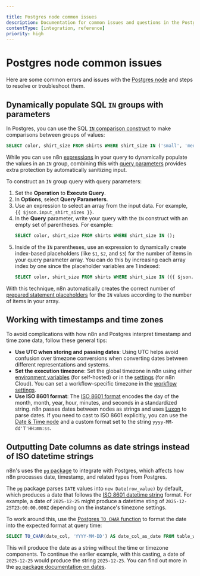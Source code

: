```yaml
---

title: Postgres node common issues
description: Documentation for common issues and questions in the Postgres node in n8n, a workflow automation platform. Includes details of the issue and suggested solutions.
contentType: [integration, reference]
priority: high
---
```


# Postgres node common issues

Here are some common errors and issues with the [Postgres node](/integrations/builtin/app-nodes/n8n-nodes-base.postgres/index.md) and steps to resolve or troubleshoot them.

## Dynamically populate SQL `IN` groups with parameters

In Postgres, you can use the SQL [`IN` comparison construct](https://www.postgresql.org/docs/current/functions-comparisons.html#FUNCTIONS-COMPARISONS-IN-SCALAR) to make comparisons between groups of values:

```sql
SELECT color, shirt_size FROM shirts WHERE shirt_size IN ('small', 'medium', 'large');
```

While you can use n8n [expressions](/code/expressions.md) in your query to dynamically populate the values in an `IN` group, combining this with [query parameters](/integrations/builtin/app-nodes/n8n-nodes-base.postgres/index.md#use-query-parameters) provides extra protection by automatically sanitizing input.

To construct an `IN` group query with query parameters:

1. Set the **Operation** to **Execute Query**.
2. In **Options**, select **Query Parameters**.
3. Use an expression to select an array from the input data. For example, `{{ $json.input_shirt_sizes }}`.
4. In the **Query** parameter, write your query with the `IN` construct with an empty set of parentheses. For example:
	```sql
	SELECT color, shirt_size FROM shirts WHERE shirt_size IN ();
	```
5. Inside of the `IN` parentheses, use an expression to dynamically create index-based placeholders (like `$1`, `$2`, and `$3`) for the number of items in your query parameter array. You can do this by increasing each array index by one since the placeholder variables are 1 indexed:
	```sql
	SELECT color, shirt_size FROM shirts WHERE shirt_size IN ({{ $json.input_shirt_sizes.map((i, pos) => "$" + (pos+1)).join(', ') }});
	```

With this technique, n8n automatically creates the correct number of [prepared statement placeholders](https://www.postgresql.org/docs/current/sql-prepare.html) for the `IN` values according to the number of items in your array.

## Working with timestamps and time zones

To avoid complications with how n8n and Postgres interpret timestamp and time zone data, follow these general tips:

- **Use UTC when storing and passing dates**: Using UTC helps avoid confusion over timezone conversions when converting dates between different representations and systems.
- **Set the execution timezone**: Set the global timezone in n8n using either [environment variables](/hosting/configuration/configuration-examples/time-zone.md) (for self-hosted) or in the [settings](/manage-cloud/set-cloud-timezone.md) (for n8n Cloud). You can set a workflow-specific timezone in the [workflow settings](/workflows/settings.md).
- **Use ISO 8601 format**: The [ISO 8601 format](https://en.wikipedia.org/wiki/ISO_8601) encodes the day of the month, month, year, hour, minutes, and seconds in a standardized string. n8n passes dates between nodes as strings and uses [Luxon](/code/cookbook/luxon.md) to parse dates. If you need to cast to ISO 8601 explicitly, you can use the [Date & Time node](/integrations/builtin/core-nodes/n8n-nodes-base.datetime.md) and a custom format set to the string `yyyy-MM-dd'T'HH:mm:ss`.

## Outputting Date columns as date strings instead of ISO datetime strings 

n8n's uses the [`pg` package](https://www.npmjs.com/package/pg) to integrate with Postgres, which affects how n8n processes date, timestamp, and related types from Postgres.

The `pg` package parses `DATE` values into `new Date(row_value)` by default, which produces a date that follows the [ISO 8601 datetime string](https://en.wikipedia.org/wiki/ISO_8601#Combined_date_and_time_representations) format. For example, a date of `2025-12-25` might produce a datetime sting of `2025-12-25T23:00:00.000Z` depending on the instance's timezone settings.

To work around this, use the [Postgres `TO_CHAR` function](https://www.postgresql.org/docs/current/functions-formatting.html#FUNCTIONS-FORMATTING) to format the date into the expected format at query time:

```sql
SELECT TO_CHAR(date_col, 'YYYY-MM-DD') AS date_col_as_date FROM table_with_date_col
```

This will produce the date as a string without the time or timezone components. To continue the earlier example, with this casting, a date of `2025-12-25` would produce the string `2025-12-25`. You can find out more in the [`pg` package documentation on dates](https://node-postgres.com/features/types#date--timestamp--timestamptz).
